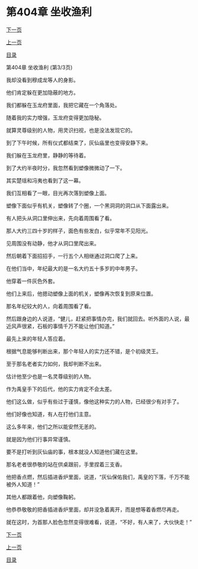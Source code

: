 <h1>第404章   坐收渔利</h1>
            <div><p><a href="./1212_%E7%AC%AC405%E7%AB%A0_%E9%80%8F%E9%AA%A8%E4%B8%B8.md">下一页</a></p><p><a href="./1210_%E7%AC%AC404%E7%AB%A0_%E5%9D%90%E6%94%B6%E6%B8%94%E5%88%A9.md">上一页</a></p><p><a href="../">目录</a></p></div>
            <div><p>第404章   坐收渔利 (第3/3页)</p><p>我却没看到穆成龙等人的身影。</p><p>他们肯定躲在更加隐蔽的地方。</p><p>我们都躲在玉龙府里面，我把它藏在一个角落处。</p><p>随着我的实力增强，玉龙府变得更加隐秘。</p><p>就算灵尊级别的人物，用灵识扫视，也是没法发现它的。</p><p>到了下午时候，所有仪式都结束了，灰仙庙里也变得安静下来。</p><p>我们躲在玉龙府里，静静的等待着。</p><p>到了大约半夜时分，我忽然看到塑像微微动了一下。</p><p>其实楚瑶和冯夷也看到了这一幕。</p><p>我们互相看了一眼，目光再次落到塑像上面。</p><p>塑像下面似乎有机关，塑像转了个圈，一个黑洞洞的洞口从下面露出来。</p><p>有人把头从洞口里伸出来，先向着周围看了看。</p><p>那人大约三四十岁的样子，面色有些发白，似乎常年不见阳光。</p><p>见周围没有动静，他才从洞口里爬出来。</p><p>然后朝着下面招招手，一行五个人相继通过洞口爬了上来。</p><p>在他们当中，年纪最大的是一名大约五十多岁的中年男子。</p><p>他穿着一件灰色外套。</p><p>他们上来后，他摁动塑像上面的机关，塑像再次恢复到原来位置。</p><p>那名年纪较大的人，向着周围看了看。</p><p>然后跟身边的人说道，“健儿，赶紧把事情办完，我们就回去。听外面的人说，最近风声很紧，石板的事情千万不能让他们知道。”</p><p>最先上来的年轻人答应着。</p><p>根据气息能够判断出来，那个年轻人的实力还不错，是个初级灵王。</p><p>至于那名老者实力如何，我却判断不出来。</p><p>估计他至少也是一名灵尊级别的人物。</p><p>作为禹皇手下的后代，他的实力肯定不会太差。</p><p>他们这么做，似乎有些过于谨慎，像他这种实力的人物，已经很少有对手了。</p><p>他们好像也知道，有人在打他们主意。</p><p>这么多年来，他们之所以能安然无恙的。</p><p>就是因为他们行事异常谨慎。</p><p>要不是打听到灰仙庙的事，根本就没人知道他们藏在这里。</p><p>那名老者很恭敬的站在供桌跟前，手里捏着三支香。</p><p>他把香点燃，然后插进香炉里面，说道，“灰仙保佑我们，禹皇的下落，千万不能被外人知道！”</p><p>其他人都跟着他，向塑像鞠躬。</p><p>他恭恭敬敬的把香插进香炉里面，却并没急着离开，而是想等着香燃尽再走。</p><p>就在这时，为首那人脸色忽然变得很难看，说道，“不好，有人来了，大伙快走！”</p></div>
            <div><p><a href="./1212_%E7%AC%AC405%E7%AB%A0_%E9%80%8F%E9%AA%A8%E4%B8%B8.md">下一页</a></p><p><a href="./1210_%E7%AC%AC404%E7%AB%A0_%E5%9D%90%E6%94%B6%E6%B8%94%E5%88%A9.md">上一页</a></p><p><a href="../">目录</a></p></div>